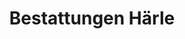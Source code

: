 ---
title: "Bestattungen Härle"
url: /oberndorf-am-neckar/bestattungen-haerle/
shop: Bestattungen
---